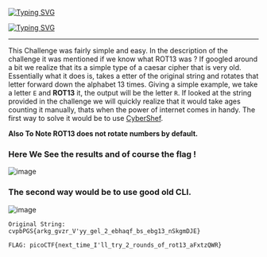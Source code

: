 
[![Typing SVG](https://readme-typing-svg.herokuapp.com?font=Fira+Code&size=30&pause=1000&width=435&lines=MOD26)](https://git.io/typing-svg)


[![Typing SVG](https://readme-typing-svg.herokuapp.com?font=Fira+Code&size=26&duration=3500&pause=1000&color=F72C2C&width=435&lines=Cryptography)](https://git.io/typing-svg)


---



This Challenge was fairly simple and easy. In the description of the challenge it was mentioned if we know what ROT13 was ? If googled around a bit we realize that its a simple type of a caesar cipher that is very old. Essentially what it does is, takes a etter of the original string and rotates that letter forward down the alphabet 13 times. Giving a simple example, we take a letter `E` and **ROT13** it, the output will be the letter `R`. If looked at the string provided in the challenge we will quickly realize that it would take ages counting it manually, thats when the power of internet comes in handy. The first way to solve it would be to use [CyberShef](https://gchq.github.io/CyberChef/).

**Also To Note ROT13 does not rotate numbers by default.**

### Here We See the results and of course the flag !


![image](https://user-images.githubusercontent.com/102762345/234507143-316750b9-a06b-477b-a76a-89770583c5eb.png)


### The second way would be to use good old CLI.

![image](https://user-images.githubusercontent.com/102762345/234506832-b7390466-fd26-434d-b8be-4d32d1908efd.png)


`Original String: cvpbPGS{arkg_gvzr_V'yy_gel_2_ebhaqf_bs_ebg13_nSkgmDJE}`

`FLAG: picoCTF{next_time_I'll_try_2_rounds_of_rot13_aFxtzQWR}`

